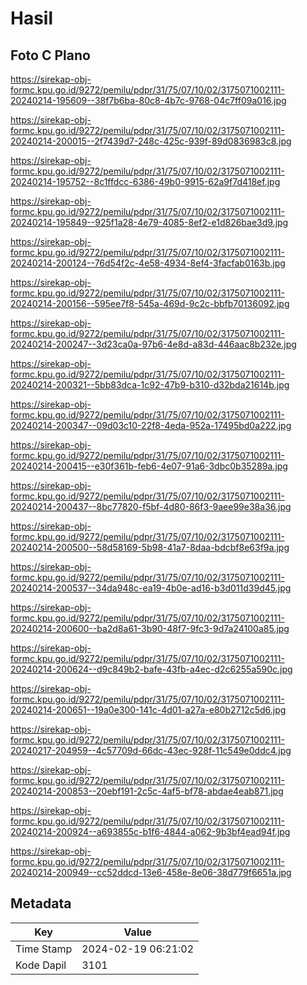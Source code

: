 # Hasil

## Foto C Plano

https://sirekap-obj-formc.kpu.go.id/9272/pemilu/pdpr/31/75/07/10/02/3175071002111-20240214-195609--38f7b6ba-80c8-4b7c-9768-04c7ff09a016.jpg

https://sirekap-obj-formc.kpu.go.id/9272/pemilu/pdpr/31/75/07/10/02/3175071002111-20240214-200015--2f7439d7-248c-425c-939f-89d0836983c8.jpg

https://sirekap-obj-formc.kpu.go.id/9272/pemilu/pdpr/31/75/07/10/02/3175071002111-20240214-195752--8c1ffdcc-6386-49b0-9915-62a9f7d418ef.jpg

https://sirekap-obj-formc.kpu.go.id/9272/pemilu/pdpr/31/75/07/10/02/3175071002111-20240214-195849--925f1a28-4e79-4085-8ef2-e1d826bae3d9.jpg

https://sirekap-obj-formc.kpu.go.id/9272/pemilu/pdpr/31/75/07/10/02/3175071002111-20240214-200124--76d54f2c-4e58-4934-8ef4-3facfab0163b.jpg

https://sirekap-obj-formc.kpu.go.id/9272/pemilu/pdpr/31/75/07/10/02/3175071002111-20240214-200156--595ee7f8-545a-469d-9c2c-bbfb70136092.jpg

https://sirekap-obj-formc.kpu.go.id/9272/pemilu/pdpr/31/75/07/10/02/3175071002111-20240214-200247--3d23ca0a-97b6-4e8d-a83d-446aac8b232e.jpg

https://sirekap-obj-formc.kpu.go.id/9272/pemilu/pdpr/31/75/07/10/02/3175071002111-20240214-200321--5bb83dca-1c92-47b9-b310-d32bda21614b.jpg

https://sirekap-obj-formc.kpu.go.id/9272/pemilu/pdpr/31/75/07/10/02/3175071002111-20240214-200347--09d03c10-22f8-4eda-952a-17495bd0a222.jpg

https://sirekap-obj-formc.kpu.go.id/9272/pemilu/pdpr/31/75/07/10/02/3175071002111-20240214-200415--e30f361b-feb6-4e07-91a6-3dbc0b35289a.jpg

https://sirekap-obj-formc.kpu.go.id/9272/pemilu/pdpr/31/75/07/10/02/3175071002111-20240214-200437--8bc77820-f5bf-4d80-86f3-9aee99e38a36.jpg

https://sirekap-obj-formc.kpu.go.id/9272/pemilu/pdpr/31/75/07/10/02/3175071002111-20240214-200500--58d58169-5b98-41a7-8daa-bdcbf8e63f9a.jpg

https://sirekap-obj-formc.kpu.go.id/9272/pemilu/pdpr/31/75/07/10/02/3175071002111-20240214-200537--34da948c-ea19-4b0e-ad16-b3d011d39d45.jpg

https://sirekap-obj-formc.kpu.go.id/9272/pemilu/pdpr/31/75/07/10/02/3175071002111-20240214-200600--ba2d8a61-3b90-48f7-9fc3-9d7a24100a85.jpg

https://sirekap-obj-formc.kpu.go.id/9272/pemilu/pdpr/31/75/07/10/02/3175071002111-20240214-200624--d9c849b2-bafe-43fb-a4ec-d2c6255a590c.jpg

https://sirekap-obj-formc.kpu.go.id/9272/pemilu/pdpr/31/75/07/10/02/3175071002111-20240214-200651--19a0e300-141c-4d01-a27a-e80b2712c5d6.jpg

https://sirekap-obj-formc.kpu.go.id/9272/pemilu/pdpr/31/75/07/10/02/3175071002111-20240217-204959--4c57709d-66dc-43ec-928f-11c549e0ddc4.jpg

https://sirekap-obj-formc.kpu.go.id/9272/pemilu/pdpr/31/75/07/10/02/3175071002111-20240214-200853--20ebf191-2c5c-4af5-bf78-abdae4eab871.jpg

https://sirekap-obj-formc.kpu.go.id/9272/pemilu/pdpr/31/75/07/10/02/3175071002111-20240214-200924--a693855c-b1f6-4844-a062-9b3bf4ead94f.jpg

https://sirekap-obj-formc.kpu.go.id/9272/pemilu/pdpr/31/75/07/10/02/3175071002111-20240214-200949--cc52ddcd-13e6-458e-8e06-38d779f6651a.jpg


## Metadata

| Key        | Value               |
| ---------- | ------------------- |
| Time Stamp | 2024-02-19 06:21:02 |
| Kode Dapil | 3101                |



